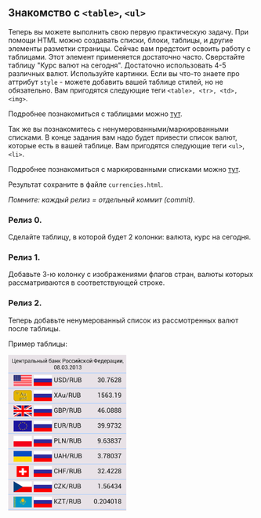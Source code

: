 ## Знакомство с `<table>`, `<ul>`
Теперь вы можете выполнить свою первую практическую задачу. При помощи HTML можно создавать списки, блоки, таблицы, и другие элементы разметки страницы. Сейчас вам предстоит освоить работу с таблицами. Этот элемент применяется достаточно часто. Сверстайте таблицу "Курс валют на сегодня". Достаточно использовать 4-5 различных валют. Используйте картинки. Если вы что-то знаете про аттрибут `style` - можете добавить вашей таблице стилей, но не обязательно. Вам пригодятся следующие теги `<table>, <tr>, <td>, <img>`.

Подробнее познакомиться с таблицами можно [тут](http://htmlbook.ru/html/table).

Так же вы познакомитесь с ненумерованными/маркированными списками. В конце задания вам надо будет привести список валют, которые есть в вашей таблице. Вам пригодятся следующие теги `<ul>`, `<li>`.

Подробнее познакомиться с маркированными списками можно [тут](http://htmlbook.ru/html/ul).

Результат сохраните в файле `currencies.html`.

*Помните: каждый релиз = отдельный коммит (commit).*

### Релиз 0.
Сделайте таблицу, в которой будет 2 колонки: валюта, курс на сегодня.

### Релиз 1.
Добавьте 3-ю колонку с изображениями флагов стран, валюты которых рассматриваются в соответствующей строке.

### Релиз 2.
Теперь добавьте ненумерованный список из рассмотренных валют после таблицы.

Пример таблицы:

![Курсы валют](currencies.png "Курсы валют")
